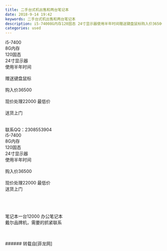 ```yaml
---
title: 二手台式机出售和两台笔记本
date: 2018-9-14 19:42
keywords: 二手台式机出售和两台笔记本
description: i5-74008G内存120固态 24寸显示器使用半年时间赠送键盘鼠标购入价36500现价处理22000 最低价送货上门联系QQ：2308553904i5-74008G内存120固态 24寸显示器使用半年时间购入价36500现价处理22000 最低价送货上门笔记本一台12000 办公笔记本戴尔品牌机，需要的抓紧联系
categories: used
---
```

<td class="t_f" id="postmessage_1792500">

i5-7400<br/>
8G内存<br/>
120固态 <br/>
24寸显示器<br/>
使用半年时间<br/>
<br/>
赠送键盘鼠标<br/>
<br/>
购入价36500<br/>
<br/>
现价处理22000 最低价<br/>
<br/>
送货上门<br/>
<br/>
<br/>
联系QQ：2308553904<br/>
i5-7400<br/>
8G内存<br/>
120固态 <br/>
24寸显示器<br/>
使用半年时间<br/>
<br/>
购入价36500<br/>
<br/>
现价处理22000 最低价<br/>
送货上门<br/>
<br/>
<br/>
<br/>
<br/>
笔记本一台12000 办公笔记本<br/>
戴尔品牌机，需要的抓紧联系<br/>
<br/>
<br/>
</td>
###### 转载自[菲龙网]